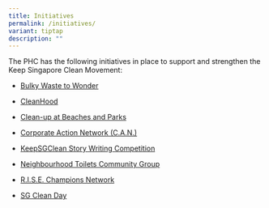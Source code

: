 ```yaml
---
title: Initiatives
permalink: /initiatives/
variant: tiptap
description: ""
---
```

<p>The PHC has the following initiatives in place to support and strengthen
the Keep Singapore Clean Movement:&nbsp;</p>
<ul data-tight="true" class="tight">
<li>
<p><a href="/initiatives/bulky-waste-to-wonder" rel="noopener noreferrer nofollow" target="_blank">Bulky Waste to Wonder</a>
</p>
</li>
<li>
<p><a href="/initiatives/sustainable-bright-spot" rel="noopener noreferrer nofollow" target="_blank">CleanHood</a>
</p>
</li>
<li>
<p><a href="/beachcleanup" rel="noopener noreferrer nofollow" target="_blank">Clean-up at Beaches and Parks</a>
</p>
</li>
<li>
<p><a href="/initiatives/can" rel="noopener noreferrer nofollow" target="_blank">Corporate Action Network (C.A.N.)</a>
</p>
</li>
<li>
<p><a href="/initiatives/story-writing-competition" rel="noopener noreferrer nofollow" target="_blank">KeepSGClean Story Writing Competition</a>
</p>
</li>
<li>
<p><a href="/ntcg/" rel="noopener noreferrer nofollow" target="_blank">Neighbourhood Toilets Community Group</a>
</p>
</li>
<li>
<p><a href="/initiatives/rise" rel="noopener noreferrer nofollow" target="_blank">R.I.S.E. Champions Network</a>
</p>
</li>
<li>
<p><a href="/initiatives/sgcleanday" rel="noopener noreferrer nofollow" target="_blank">SG Clean Day</a>
</p>
</li>
</ul>
<p></p>